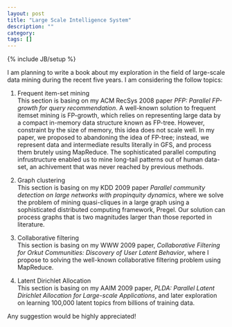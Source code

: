 ```yaml
---
layout: post
title: "Large Scale Intelligence System"
description: ""
category:
tags: []
---
```

{% include JB/setup %}

I am planning to write a book about my exploration in the field of
large-scale data mining during the recent five years.  I am
considering the follow topics:

  1. Frequent item-set mining <br> This section is basing on my ACM
     RecSys 2008 paper *PFP: Parallel FP-growth for query
     recommendation*.  A well-known solution to frequent itemset
     mining is FP-growth, which relies on representing large data by a
     compact in-memory data structure known as FP-tree.  However,
     constraint by the size of memory, this idea does not scale well.
     In my paper, we proposed to abandoning the idea of FP-tree;
     instead, we represent data and intermediate results literally in
     GFS, and process them brutely using MapReduce.  The sophisticated
     parallel computing infrustructure enabled us to mine long-tail
     patterns out of human data-set, an achivement that was never
     reached by previous methods.

  1. Graph clustering <br> This section is basing on my KDD 2009 paper
     *Parallel community detection on large networks with propinquity
     dynamics*, where we solve the problem of mining quasi-cliques in
     a large graph using a sophisticated distributed computing
     framework, Pregel.  Our solution can process graphs that is two
     magnitudes larger than those reported in literature.

  1. Collaborative filtering <br> This section is basing on my WWW
     2009 paper, *Collaborative Filtering for Orkut Communities:
     Discovery of User Latent Behavior*, where I propose to solving
     the well-known collaborative filtering problem using MapReduce.


  1. Latent Dirichlet Allocation <br> This section is basing on my
     AAIM 2009 paper, *PLDA: Parallel Latent Dirichlet Allocation for
     Large-scale Applications*, and later exploration on learning
     100,000 latent topics from billions of training data.

Any suggestion would be highly appreciated!

